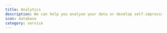```yaml
---
title: Analytics
description: We can help you analyse your data or develop self-improving services based on classification technology such as Elastic Search, Weka, Knime
icon: database
category: service
---
```

